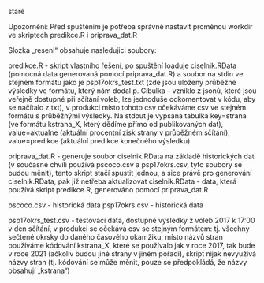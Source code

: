 staré

Upozornění: Před spuštěním je potřeba správně nastavit proměnou workdir ve skriptech predikce.R i priprava_dat.R

Slozka „reseni“ obsahuje nasledujici soubory:


predikce.R - skript vlastního řešení, po spuštění loaduje ciselnik.RData (pomocná data generovaná pomocí priprava_dat.R) a soubor na stdin ve stejném formátu jako je psp17okrs_test.txt (zde jsou uloženy průběžné výsledky ve formátu, který nám dodal p. Cibulka - vzniklo z jsonů, které jsou veřejně dostupné při sčítání voleb, lze jednoduše odkomentovat v kódu, aby se načítalo z txt), v produkci místo tohoto csv očekáváme csv ve stejném formátu s průběžnými výsledky. Na stdout je vypsána tabulka key=strana (ve formátu kstrana_X, který dědíme přímo od publikovaných dat), value=aktualne (aktuální procentní zisk strany v průběžném sčítání), value=predikce (aktuální predikce konečného výsledku)

priprava_dat.R - generuje soubor ciselnik.RData na základě historických dat (v současné chvíli používá pscoco.csv a psp17okrs.csv, tyto soubory se budou měnit), tento skript stačí spustit jednou, a sice právě pro generování ciselnik.RData, pak již netřeba aktualizovat
ciselnik.RData - data, která používá skript predikce.R, generováno pomocí priprava_dat.R

pscoco.csv - historická data
psp17okrs.csv - historická data

psp17okrs_test.csv - testovací data, dostupné výsledky z voleb 2017 k 17:00 v den sčítání, v produkci se očekává csv se stejným formátem: tj. všechny sečtené okrsky do daného časového okamžiku, místo názvů stran používáme kódování kstrana_X, které se používalo jak v roce 2017, tak bude v roce 2021 (ačkoliv budou jiné strany v jiném pořadí), skript nijak nevyužívá názvy stran (tj. kódování se může měnit, pouze se předpokládá, že názvy obsahují „kstrana“)
